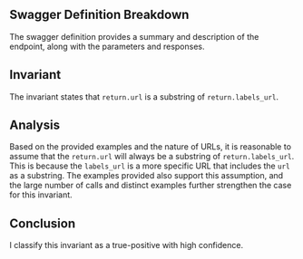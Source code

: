 ## Swagger Definition Breakdown
The swagger definition provides a summary and description of the endpoint, along with the parameters and responses.

## Invariant
The invariant states that `return.url` is a substring of `return.labels_url`.

## Analysis
Based on the provided examples and the nature of URLs, it is reasonable to assume that the `return.url` will always be a substring of `return.labels_url`. This is because the `labels_url` is a more specific URL that includes the `url` as a substring. The examples provided also support this assumption, and the large number of calls and distinct examples further strengthen the case for this invariant.

## Conclusion
I classify this invariant as a true-positive with high confidence.
